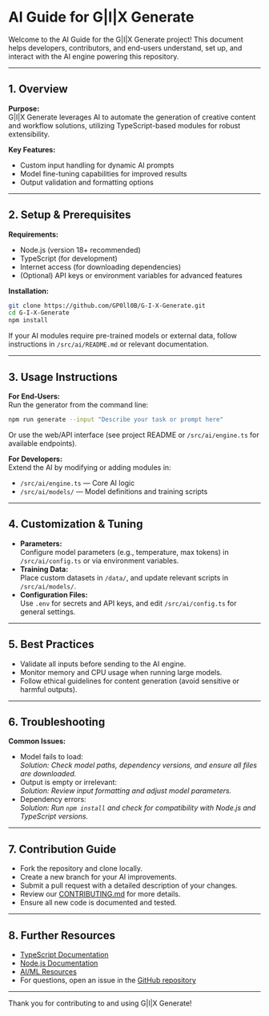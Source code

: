 # AI Guide for G|I|X Generate

Welcome to the AI Guide for the G|I|X Generate project! This document helps developers, contributors, and end-users understand, set up, and interact with the AI engine powering this repository.

---

## 1. Overview

**Purpose:**  
G|I|X Generate leverages AI to automate the generation of creative content and workflow solutions, utilizing TypeScript-based modules for robust extensibility.

**Key Features:**  
- Custom input handling for dynamic AI prompts
- Model fine-tuning capabilities for improved results
- Output validation and formatting options

---

## 2. Setup & Prerequisites

**Requirements:**  
- Node.js (version 18+ recommended)
- TypeScript (for development)
- Internet access (for downloading dependencies)
- (Optional) API keys or environment variables for advanced features

**Installation:**  
```bash
git clone https://github.com/GP0ll0B/G-I-X-Generate.git
cd G-I-X-Generate
npm install
```
If your AI modules require pre-trained models or external data, follow instructions in `/src/ai/README.md` or relevant documentation.

---

## 3. Usage Instructions

**For End-Users:**  
Run the generator from the command line:
```bash
npm run generate --input "Describe your task or prompt here"
```
Or use the web/API interface (see project README or `/src/ai/engine.ts` for available endpoints).

**For Developers:**  
Extend the AI by modifying or adding modules in:
- `/src/ai/engine.ts` — Core AI logic
- `/src/ai/models/` — Model definitions and training scripts

---

## 4. Customization & Tuning

- **Parameters:**  
  Configure model parameters (e.g., temperature, max tokens) in `/src/ai/config.ts` or via environment variables.
- **Training Data:**  
  Place custom datasets in `/data/`, and update relevant scripts in `/src/ai/models/`.
- **Configuration Files:**  
  Use `.env` for secrets and API keys, and edit `/src/ai/config.ts` for general settings.

---

## 5. Best Practices

- Validate all inputs before sending to the AI engine.
- Monitor memory and CPU usage when running large models.
- Follow ethical guidelines for content generation (avoid sensitive or harmful outputs).

---

## 6. Troubleshooting

**Common Issues:**  
- Model fails to load:  
  *Solution: Check model paths, dependency versions, and ensure all files are downloaded.*
- Output is empty or irrelevant:  
  *Solution: Review input formatting and adjust model parameters.*
- Dependency errors:  
  *Solution: Run `npm install` and check for compatibility with Node.js and TypeScript versions.*

---

## 7. Contribution Guide

- Fork the repository and clone locally.
- Create a new branch for your AI improvements.
- Submit a pull request with a detailed description of your changes.
- Review our [CONTRIBUTING.md](CONTRIBUTING.md) for more details.
- Ensure all new code is documented and tested.

---

## 8. Further Resources

- [TypeScript Documentation](https://www.typescriptlang.org/docs/)
- [Node.js Documentation](https://nodejs.org/en/docs/)
- [AI/ML Resources](https://machinelearningmastery.com/)
- For questions, open an issue in the [GitHub repository](https://github.com/GP0ll0B/G-I-X-Generate/issues)

---

Thank you for contributing to and using G|I|X Generate!